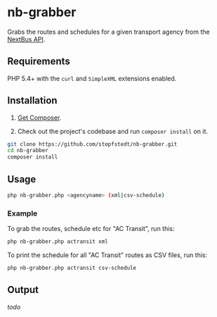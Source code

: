 # nb-grabber

Grabs the routes and schedules for a given transport agency from the [NextBus API](http://api-portal.anypoint.mulesoft.com/nextbus/api/nextbus-api/docs/reference).


## Requirements

PHP 5.4+ with the `curl` and `SimpleXML` extensions enabled.


## Installation

1. [Get Composer](http://getcomposer.org).

2. Check out the project's codebase and run `composer install` on it.
```bash
git clone https://github.com/stopfstedt/nb-grabber.git
cd nb-grabber
composer install
```

## Usage

```bash
php nb-grabber.php <agencyname> (xml|csv-schedule)
```

### Example

To grab the routes, schedule etc for "AC Transit",  run this:

```bash
php nb-grabber.php actransit xml
```

To print the schedule for all "AC Transit" routes as CSV files, run this:

```bash
php nb-grabber.php actransit csv-schedule
```

## Output

_todo_
